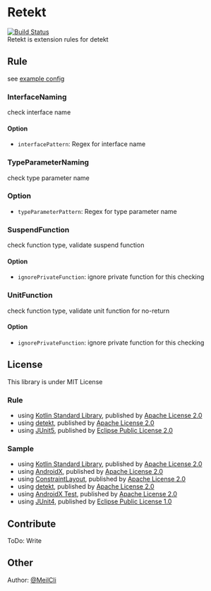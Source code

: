 # Retekt
[![Build Status](https://dev.azure.com/MobileAct/RetektRule/_apis/build/status/MobileAct.RetektRule?branchName=master)](https://dev.azure.com/MobileAct/RetektRule/_build/latest?definitionId=6&branchName=master)  
Retekt is extension rules for detekt

## Rule
see [example config](detekt.yml)

### InterfaceNaming
check interface name

#### Option
- `interfacePattern`: Regex for interface name

### TypeParameterNaming
check type parameter name

### Option
- `typeParameterPattern`: Regex for type parameter name

### SuspendFunction
check function type, validate suspend function

#### Option
- `ignorePrivateFunction`: ignore private function for this checking

### UnitFunction
check function type, validate unit function for no-return

#### Option
- `ignorePrivateFunction`: ignore private function for this checking

## License
This library is under MIT License

### Rule
- using [Kotlin Standard Library](https://github.com/JetBrains/kotlin/tree/master/libraries/stdlib), published by [Apache License 2.0](https://github.com/JetBrains/kotlin/tree/master/license)
- using [detekt](https://github.com/arturbosch/detekt), published by [Apache License 2.0](https://github.com/arturbosch/detekt/blob/master/LICENSE)
- using [JUnit5](https://github.com/junit-team/junit5), published by [Eclipse Public License 2.0](https://github.com/junit-team/junit5/blob/master/LICENSE.md)

### Sample
- using [Kotlin Standard Library](https://github.com/JetBrains/kotlin/tree/master/libraries/stdlib), published by [Apache License 2.0](https://github.com/JetBrains/kotlin/tree/master/license)
- using [AndroidX](https://github.com/aosp-mirror/platform_frameworks_support), published by [Apache License 2.0](https://github.com/aosp-mirror/platform_frameworks_support/blob/androidx-master-dev/LICENSE.txt)
- using [ConstraintLayout](https://android.googlesource.com/platform/frameworks/opt/sherpa/+/refs/heads/studio-master-dev/constraintlayout/), published by [Apache License 2.0](https://android.googlesource.com/platform/frameworks/opt/sherpa/+/refs/heads/studio-master-dev/constraintlayout/src/main/java/android/support/constraint/ConstraintLayout.java)
- using [detekt](https://github.com/arturbosch/detekt), published by [Apache License 2.0](https://github.com/arturbosch/detekt/blob/master/LICENSE)
- using [AndroidX Test](https://github.com/android/android-test), published by [Apache License 2.0](https://github.com/android/android-test/blob/master/LICENSE)
- using [JUnit4](https://github.com/junit-team/junit4), published by [Eclipse Public License 1.0](https://github.com/junit-team/junit4/blob/master/LICENSE-junit.txt)

## Contribute
ToDo: Write

## Other
Author: [@MeilCli](https://github.com/MeilCli)
